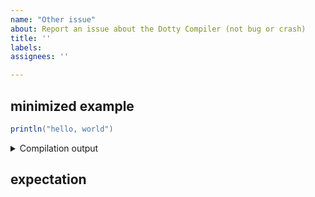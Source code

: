```yaml
---
name: "Other issue"
about: Report an issue about the Dotty Compiler (not bug or crash)
title: ''
labels:
assignees: ''

---
```


## minimized example

```Scala
println("hello, world")
```

<details>
<summary>Compilation output</summary>

```scala
# TODO add compilation output here
```
</details>

## expectation
